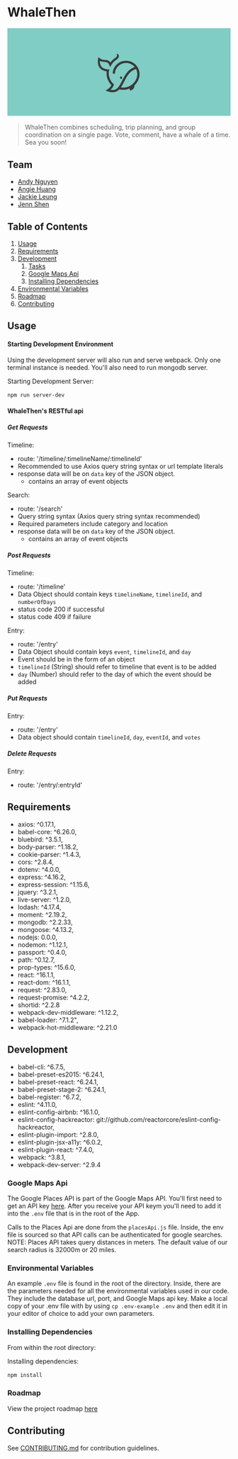# WhaleThen

![alt text](https://github.com/whalethen/whalethen/blob/master/whalethen.gif)

> WhaleThen combines scheduling, trip planning, and group coordination on a single page. Vote, comment, have a whale of a time. Sea you soon!

## Team

  - [Andy Nguyen](https://github.com/andino93)
  - [Angie Huang](https://github.com/angelahuang89)
  - [Jackie Leung](https://github.com/jackieline)
  - [Jenn Shen](https://github.com/Jshen18)

## Table of Contents

1. [Usage](#Usage)
1. [Requirements](#requirements)
1. [Development](#development)
    1. [Tasks](https://trello.com/b/MelpBRkI)
    1. [Google Maps Api](#google-maps-api)
    1. [Installing Dependencies](#installing-dependencies)
1. [Environmental Variables](evironmental-variables)
1. [Roadmap](#roadmap)
1. [Contributing](#contributing)

## Usage

#### Starting Development Environment

Using the development server will also run and serve webpack. Only one terminal instance is needed. You'll also need to run mongodb server. 

Starting Development Server:
``` sh
npm run server-dev
```
#### WhaleThen's RESTful api

##### Get Requests

Timeline:
  - route: '/timeline/:timelineName/:timelineId'
  - Recommended to use Axios query string syntax or url template literals
  - response data will be on `data` key of the JSON object.
    - contains an array of event objects  

Search:
  - route: '/search'
  - Query string syntax (Axios query string syntax recommended)
  - Required parameters include category and location
  - response data will be on `data` key of the JSON object.
    - contains an array of event objects

##### Post Requests

Timeline:
  - route: '/timeline'
  - Data Object should contain keys `timelineName`, `timelineId`, and `numberOfDays`
  - status code 200 if successful
  - status code 409 if failure

Entry:
  - route: '/entry'
  - Data Object should contain keys `event`, `timelineId`, and `day`
  - Event should be in the form of an object
  - `timelineId` (String) should refer to timeline that event is to be added
  - `day` (Number) should refer to the day of which the event should be added

##### Put Requests

Entry:
  - route: '/entry'
  - Data object should contain `timelineId`, `day`, `eventId`, and `votes`

##### Delete Requests

Entry:
  - route: '/entry/:entryId'

## Requirements

  - axios: ^0.17.1,
  - babel-core: ^6.26.0,
  - bluebird: ^3.5.1,
  - body-parser: ^1.18.2,
  - cookie-parser: ^1.4.3,
  - cors: ^2.8.4,
  - dotenv: ^4.0.0,
  - express: ^4.16.2,
  - express-session: ^1.15.6,
  - jquery: ^3.2.1,
  - live-server: ^1.2.0,
  - lodash: ^4.17.4,
  - moment: ^2.19.2,
  - mongodb: ^2.2.33,
  - mongoose: ^4.13.2,
  - nodejs: 0.0.0,
  - nodemon: ^1.12.1,
  - passport: ^0.4.0,
  - path: ^0.12.7,
  - prop-types: ^15.6.0,
  - react: ^16.1.1,
  - react-dom: ^16.1.1,
  - request: ^2.83.0,
  - request-promise: ^4.2.2,
  - shortid: ^2.2.8
  - webpack-dev-middleware: ^1.12.2,
  - babel-loader: ^7.1.2",
  - webpack-hot-middleware: ^2.21.0


## Development

  - babel-cli: ^6.7.5,
  - babel-preset-es2015: ^6.24.1,
  - babel-preset-react: ^6.24.1,
  - babel-preset-stage-2: ^6.24.1,
  - babel-register: ^6.7.2,
  - eslint: ^4.11.0,
  - eslint-config-airbnb: ^16.1.0,
  - eslint-config-hackreactor: git://github.com/reactorcore/eslint-config-hackreactor,
  - eslint-plugin-import: ^2.8.0,
  - eslint-plugin-jsx-a11y: ^6.0.2,
  - eslint-plugin-react: ^7.4.0,
  - webpack: ^3.8.1,
  - webpack-dev-server: ^2.9.4
  
### Google Maps Api

The Google Places API is part of the Google Maps API. You'll first need to get an API key [here](https://developers.google.com/places/web-service/get-api-key). After you receive your API keym you'll need to add it into the `.env` file that is in the root of the App. 

Calls to the Places Api are done from the `placesApi.js` file. Inside, the env file is sourced so that API calls can be authenticated for google searches. 
NOTE: Places API takes query distances in meters. The default value of our search radius is 32000m or 20 miles. 

### Environmental Variables
An example `.env` file is found in the root of the directory. Inside, there are the parameters needed for all the environmental variables used in our code. They include the database url, port, and Google Maps api key. Make a local copy of your .env file with by using `cp .env-example .env` and then edit it in your editor of choice to add your own parameters. 

### Installing Dependencies

From within the root directory:

Installing dependencies:
```sh
npm install
```

### Roadmap

View the project roadmap [here](https://docs.google.com/document/d/1dB4A4rv8NQtyqARG1vik3n5isMQd3VrvWwGmWwvxZrs/edit?usp=sharing)


## Contributing

See [CONTRIBUTING.md](CONTRIBUTING.md) for contribution guidelines.
